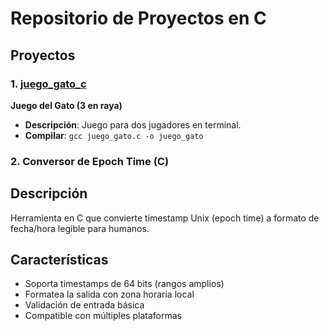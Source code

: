 # Repositorio de Proyectos en C

## Proyectos

### 1. [juego_gato_c](juego_gato_c/)  
  **Juego del Gato (3 en raya)**  
- **Descripción**: Juego para dos jugadores en terminal.  
- **Compilar**: `gcc juego_gato.c -o juego_gato`  

### 2. Conversor de Epoch Time (C)

## Descripción
Herramienta en C que convierte timestamp Unix (epoch time) a formato de fecha/hora legible para humanos.

## Características
- Soporta timestamps de 64 bits (rangos amplios)
- Formatea la salida con zona horaria local
- Validación de entrada básica
- Compatible con múltiples plataformas


